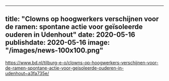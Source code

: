 
---
title: "Clowns op hoogwerkers verschijnen voor de ramen: spontane actie voor geïsoleerde ouderen in Udenhout"
date: 2020-05-16
publishdate: 2020-05-16
image: "/images/news-100x100.png"
---

https://www.bd.nl/tilburg-e-o/clowns-op-hoogwerkers-verschijnen-voor-de-ramen-spontane-actie-voor-geisoleerde-ouderen-in-udenhout~a3fa735e/